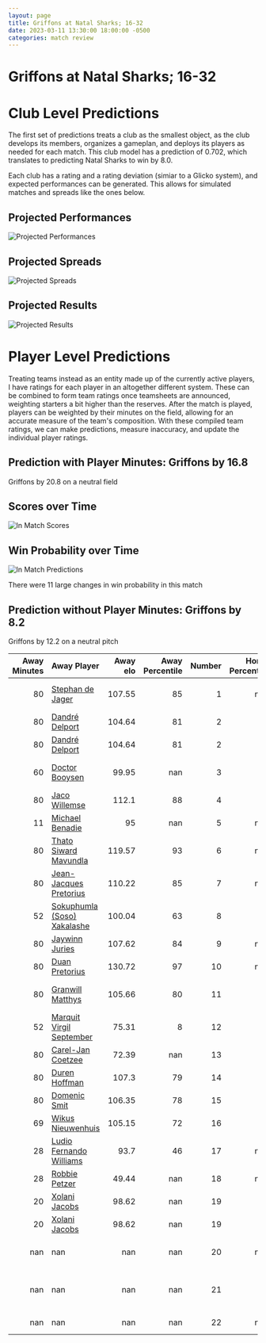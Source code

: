 ```yaml
---  
layout: page  
title: Griffons at Natal Sharks; 16-32  
date: 2023-03-11 13:30:00 18:00:00 -0500  
categories: match review  
---
```

# Griffons at Natal Sharks; 16-32

# Club Level Predictions


The first set of predictions treats a club as the smallest object, as the club develops its members, organizes a gameplan, and deploys its players as needed for each match. This club model has a prediction of 0.702, which translates to predicting Natal Sharks to win by 8.0.

Each club has a rating and a rating deviation (simiar to a Glicko system), and expected performances can be generated. This allows for simulated matches and spreads like the ones below.
## Projected Performances


![Projected Performances](plots/performances_2023-03-11-NatalSharks-Griffons.png)
## Projected Spreads


![Projected Spreads](plots/spreads_2023-03-11-NatalSharks-Griffons.png)
## Projected Results


![Projected Results](plots/resultbar_2023-03-11-NatalSharks-Griffons.png)
# Player Level Predictions


Treating teams instead as an entity made up of the currently active players, I have ratings for each player in an altogether different system. These can be combined to form team ratings once teamsheets are announced, weighting starters a bit higher than the reserves. After the match is played, players can be weighted by their minutes on the field, allowing for an accurate measure of the team's composition. With these compiled team ratings, we can make predictions, measure inaccuracy, and update the individual player ratings.
## Prediction with Player Minutes: Griffons by 16.8


Griffons by 20.8 on a neutral field
## Scores over Time


![In Match Scores](plots/recap_scores_2023-03-11-NatalSharks-Griffons.png)
## Win Probability over Time


![In Match Predictions](plots/recap_prob_2023-03-11-NatalSharks-Griffons.png)

There were 11 large changes in win probability in this match
## Prediction without Player Minutes: Griffons by 8.2


Griffons by 12.2 on a neutral pitch



|   Away Minutes | Away Player                                                                          |   Away elo |   Away Percentile |   Number |   Home Percentile |   Home elo | Home Player                                                                                   |   Home Minutes |
|---------------:|:-------------------------------------------------------------------------------------|-----------:|------------------:|---------:|------------------:|-----------:|:----------------------------------------------------------------------------------------------|---------------:|
|             80 | [Stephan de Jager](..//playerfiles//StephandeJager_cleaned.md)                       |     107.55 |                85 |        1 |               nan |      94.3  | [Khwezi Jongamazizi Mona](..//playerfiles//KhweziJongamaziziMona_cleaned.md)                  |             48 |
|             80 | [Dandré Delport](..//playerfiles//DandréDelport_cleaned.md)                          |     104.64 |                81 |        2 |                16 |      84.18 | [Fezokuhle Mbatha](..//playerfiles//FezokuhleMbatha_cleaned.md)                               |             72 |
|             80 | [Dandré Delport](..//playerfiles//DandréDelport_cleaned.md)                          |     104.64 |                81 |        2 |                29 |      84.18 | [Fezokuhle Mbatha](..//playerfiles//FezokuhleMbatha_cleaned.md)                               |             72 |
|             60 | [Doctor Booysen](..//playerfiles//DoctorBooysen_cleaned.md)                          |      99.95 |               nan |        3 |                32 |      88.02 | [Carlu Johann Sadie](..//playerfiles//CarluJohannSadie_cleaned.md)                            |             52 |
|             80 | [Jaco Willemse](..//playerfiles//JacoWillemse_cleaned.md)                            |     112.1  |                88 |        4 |                29 |      88.76 | [Thembelani Bholi](..//playerfiles//ThembelaniBholi_cleaned.md)                               |             66 |
|             11 | [Michael Benadie](..//playerfiles//MichaelBenadie_cleaned.md)                        |      95    |               nan |        5 |               nan |      95    | [Conrad Barnard](..//playerfiles//ConradBarnard_cleaned.md)                                   |             80 |
|             80 | [Thato Siward Mavundla](..//playerfiles//ThatoSiwardMavundla_cleaned.md)             |     119.57 |                93 |        6 |               nan |      95    | [Tinotenda Blithe Mavesere](..//playerfiles//TinotendaBlitheMavesere_cleaned.md)              |             80 |
|             80 | [Jean-Jacques Pretorius](..//playerfiles//Jean-JacquesPretorius_cleaned.md)          |     110.22 |                85 |        7 |               nan |      95    | [Siya Ningiza](..//playerfiles//SiyaNingiza_cleaned.md)                                       |             45 |
|             52 | [Sokuphumla (Soso) Xakalashe](..//playerfiles//Sokuphumla(Soso)Xakalashe_cleaned.md) |     100.04 |                63 |        8 |                22 |      86.72 | [Celimpilo Gumede](..//playerfiles//CelimpiloGumede_cleaned.md)                               |             80 |
|             80 | [Jaywinn Juries](..//playerfiles//JaywinnJuries_cleaned.md)                          |     107.62 |                84 |        9 |               nan |      95    | [Zee Mkhabela](..//playerfiles//ZeeMkhabela_cleaned.md)                                       |             43 |
|             80 | [Duan Pretorius](..//playerfiles//DuanPretorius_cleaned.md)                          |     130.72 |                97 |       10 |               nan |      90.23 | [Lionel Cronje](..//playerfiles//LionelCronje_cleaned.md)                                     |             80 |
|             80 | [Granwill Matthys](..//playerfiles//GranwillMatthys_cleaned.md)                      |     105.66 |                80 |       11 |                43 |      91.8  | [Anthony Alfred Volmink](..//playerfiles//AnthonyAlfredVolmink_cleaned.md)                    |             80 |
|             52 | [Marquit Virgil September](..//playerfiles//MarquitVirgilSeptember_cleaned.md)       |      75.31 |                 8 |       12 |                30 |      88.76 | [Murray Koster](..//playerfiles//MurrayKoster_cleaned.md)                                     |             80 |
|             80 | [Carel-Jan Coetzee](..//playerfiles//Carel-JanCoetzee_cleaned.md)                    |      72.39 |               nan |       13 |                10 |      78.23 | [Marnus Potgieter](..//playerfiles//MarnusPotgieter_cleaned.md)                               |             80 |
|             80 | [Duren Hoffman](..//playerfiles//DurenHoffman_cleaned.md)                            |     107.3  |                79 |       14 |                31 |      83.09 | [Yaw Osei Penxe](..//playerfiles//YawOseiPenxe_cleaned.md)                                    |             80 |
|             80 | [Domenic Smit](..//playerfiles//DomenicSmit_cleaned.md)                              |     106.35 |                78 |       15 |                16 |      81.48 | [Nevaldo Fleurs](..//playerfiles//NevaldoFleurs_cleaned.md)                                   |             41 |
|             69 | [Wikus Nieuwenhuis](..//playerfiles//WikusNieuwenhuis_cleaned.md)                    |     105.15 |                72 |       16 |                73 |     104.36 | [Alwayno Visagie](..//playerfiles//AlwaynoVisagie_cleaned.md)                                 |             39 |
|             28 | [Ludio Fernando Williams](..//playerfiles//LudioFernandoWilliams_cleaned.md)         |      93.7  |                46 |       17 |               nan |      95.23 | [Bradley Davids](..//playerfiles//BradleyDavids_cleaned.md)                                   |             37 |
|             28 | [Robbie Petzer](..//playerfiles//RobbiePetzer_cleaned.md)                            |      49.44 |               nan |       18 |               nan |      95    | [Damon Royle](..//playerfiles//DamonRoyle_cleaned.md)                                         |             35 |
|             20 | [Xolani Jacobs](..//playerfiles//XolaniJacobs_cleaned.md)                            |      98.62 |               nan |       19 |                26 |      85.89 | [Dian Bleuler](..//playerfiles//DianBleuler_cleaned.md)                                       |             32 |
|             20 | [Xolani Jacobs](..//playerfiles//XolaniJacobs_cleaned.md)                            |      98.62 |               nan |       19 |                21 |      85.89 | [Dian Bleuler](..//playerfiles//DianBleuler_cleaned.md)                                       |             32 |
|            nan | nan                                                                                  |     nan    |               nan |       20 |               nan |      92.12 | [Khuthuzani Kingdom Mchunu](..//playerfiles//KhuthuzaniKingdomMchunu_cleaned.md)              |             28 |
|            nan | nan                                                                                  |     nan    |               nan |       21 |                10 |      76.6  | [Athenkosi Ernest (Dave) Khethani](..//playerfiles//AthenkosiErnest(Dave)Khethani_cleaned.md) |             14 |
|            nan | nan                                                                                  |     nan    |               nan |       22 |               nan |      95    | [Masikane Mazwi](..//playerfiles//MasikaneMazwi_cleaned.md)                                   |              8 |

